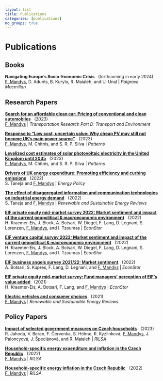 ```yaml
---
layout: list
title: Publications
categories: [publications]
no_groups: true
---
```


# Publications

## Books

**Navigating Europe’s Socio-Economic Crisis** &nbsp; (forthcoming in early 2024) <br>
<u>F. Mandys</u>, D. Adunts, B. Kurylo, R. Maialeh, and U. Unal | *Palgrave Macmillan*



## Research Papers

[**Search for an affordable clean car: Pricing of conventional and clean automobiles**](https://doi.org/10.1016/j.trd.2023.103738) &nbsp; (2023) <br>
<u>F. Mandys</u> | *Transportation Research Part D: Transport and Environment*

[**Response to “Low cost, uncertain value: Why cheap PV may still not become UK’s main power source”**](https://doi.org/10.1016/j.patter.2023.100753) &nbsp; (2023) <br>
<u>F. Mandys</u>, M. Chitnis, and S. R. P. Silva | *Patterns*

[**Levelized cost estimates of solar photovoltaic electricity in the United Kingdom until 2035**](https://doi.org/10.1016/j.patter.2023.100735) &nbsp; (2023) <br>
<u>F. Mandys</u>, M. Chitnis, and S. R. P. Silva | *Patterns*

[**Drivers of UK energy expenditure: Promoting efficiency and curbing emissions**](https://doi.org/10.1016/j.enpol.2022.113042) &nbsp; (2022) <br>
S. Taneja and <u>F. Mandys</u> | *Energy Policy*

[**The effect of disaggregated information and communication technologies on industrial energy demand**](https://doi.org/10.1016/j.rser.2022.112518) &nbsp; (2022) <br>
S. Taneja and <u>F. Mandys</u> | *Renewable and Sustainable Energy Reviews*

[**EIF private equity mid-market survey 2022: Market sentiment and impact of the current geopolitical & macroeconomic environment**](http://hdl.handle.net/10419/273572) &nbsp; (2022) <br>
H. Kraemer-Eis, J. Block, A. Botsari, W. Diegel, F. Lang, D. Legnani, S. Lorenzen, <u>F. Mandys</u>, and I. Tzoumas | *EconStor*

[**EIF venture capital survey 2022: Market sentiment and impact of the current geopolitical & macroeconomic environment**](http://hdl.handle.net/10419/265477) &nbsp; (2022) <br>
H. Kraemer-Eis, J. Block, A. Botsari, W. Diegel, F. Lang, D. Legnani, S. Lorenzen, <u>F. Mandys</u>, and I. Tzoumas | *EconStor*

[**EIF business angels survey 2021/22: Market sentiment**](http://hdl.handle.net/10419/263269) &nbsp; (2022) <br>
A. Botsari, S. Kupres, F. Lang, D. Legnani, and <u>F. Mandys</u> | *EconStor*

[**EIF private equity mid-market survey: Fund managers’ perception of EIF’s value added**](http://hdl.handle.net/10419/249252) &nbsp; (2021) <br>
H. Kraemer-Eis, A. Botsari, F. Lang, and <u>F. Mandys</u> | *EconStor*

[**Electric vehicles and consumer choices**](https://doi.org/10.1016/j.rser.2021.110874) &nbsp; (2021) <br>
<u>F. Mandys</u> | *Renewable and Sustainable Energy Reviews*



## Policy Papers

[**Impact of selected government measures on Czech households**](https://www.rilsa.cz/2023/06/vyhodnoceni-dopadu-konsolidacniho-balicku/) &nbsp; (2023) <br>
R. Jahoda, V. Beran, F. Červenka, S. Höhne, R. Kyzlinková, <u>F. Mandys</u>, J. Paloncyová, J. Špeciánová, and R. Maialeh | *RILSA*

[**Household-specific energy expenditure and inflation in the Czech Republic**](https://www.rilsa.cz/2023/01/05/novy-policy-paper-rilsa-household-specific-energy-expenditure-and-inflation-in-the-czech-republic-energeticke-vydaje-domacnosti-a-inflace-v-ceske-republice/) &nbsp; (2022) <br>
<u>F. Mandys</u> | *RILSA*

[**Household-specific energy inflation in the Czech Republic**](https://www.rilsa.cz/2022/09/denik-aktualne-cz-o-dopadech-energeticke-inflace-s-exkluzivnimi-informacemi-z-nove-analyzy-rilsa-nyni-zverejnujeme-policy-brief/) &nbsp; (2022) <br>
<u>F. Mandys</u> | *RILSA*
